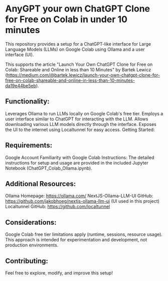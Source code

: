 # AnyGPT your own ChatGPT Clone for Free on Colab in under 10 minutes
This repository provides a setup for a ChatGPT-like interface for Large Language Models (LLMs) on Google Colab using Ollama and a user interface (UI).

This supports the article "Launch Your Own ChatGPT Clone for Free on Colab: Shareable and Online in less than 10 Minutes" by Bartek Lewicz (https://medium.com/@bartek.lewicz/launch-your-own-chatgpt-clone-for-free-on-colab-shareable-and-online-in-less-than-10-minutes-da19e44be5eb).

## Functionality:

Leverages Ollama to run LLMs locally on Google Colab's free tier.
Employs a user interface similar to ChatGPT for interacting with the LLM.
Allows downloading various LLM models directly through the interface.
Exposes the UI to the internet using Localtunnel for easy access.
Getting Started:

## Requirements:

Google Account
Familiarity with Google Colab
Instructions:
The detailed instructions for setup and usage are provided in the included Jupyter Notebook (ChatGPT_Colab_Ollama.ipynb).

## Additional Resources:

Ollama Homepage: https://ollama.com/
NextJS-Ollama-LLM-UI GitHub: https://github.com/jakobhoeg/nextjs-ollama-llm-ui (UI used in this project)
Localtunnel GitHub: https://github.com/localtunnel

## Considerations:

Google Colab free tier limitations apply (runtime, sessions, resource usage).
This approach is intended for experimentation and development, not production environments.

## Contributing:
Feel free to explore, modify, and improve this setup!
